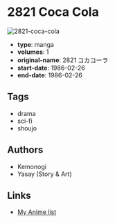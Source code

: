 # 2821 Coca Cola

![2821-coca-cola](https://cdn.myanimelist.net/images/manga/1/197795.jpg)

-   **type**: manga
-   **volumes**: 1
-   **original-name**: 2821 コカコーラ
-   **start-date**: 1986-02-26
-   **end-date**: 1986-02-26

## Tags

-   drama
-   sci-fi
-   shoujo

## Authors

-   Kemonogi
-   Yasay (Story & Art)

## Links

-   [My Anime list](https://myanimelist.net/manga/108009/2821_Coca_Cola)

